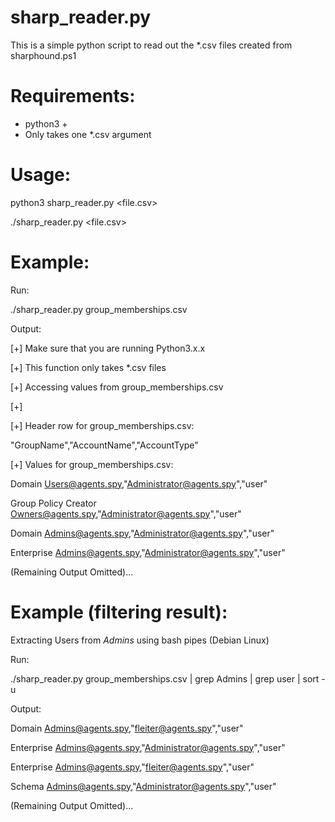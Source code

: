 # sharp_reader.py
This is a simple python script to read out the *.csv files created from sharphound.ps1

# Requirements:
- python3 +
- Only takes one *.csv argument

# Usage:

 python3 sharp_reader.py <file.csv>

 ./sharp_reader.py <file.csv>
 
# Example:
Run:

./sharp_reader.py group_memberships.csv                                    

Output:

[+] Make sure that you are running Python3.x.x

[+] This function only takes *.csv files

[+] Accessing values from group_memberships.csv

[+]

[+] Header row for group_memberships.csv:

"GroupName","AccountName","AccountType"


[+] Values for group_memberships.csv:

Domain Users@agents.spy,"Administrator@agents.spy","user"

Group Policy Creator Owners@agents.spy,"Administrator@agents.spy","user"

Domain Admins@agents.spy,"Administrator@agents.spy","user"

Enterprise Admins@agents.spy,"Administrator@agents.spy","user"

(Remaining Output Omitted)...
 
# Example (filtering result):
Extracting Users from *Admins* using bash pipes (Debian Linux)

Run:

./sharp_reader.py group_memberships.csv | grep Admins | grep user | sort -u

Output:

Domain Admins@agents.spy,"fleiter@agents.spy","user"

Enterprise Admins@agents.spy,"Administrator@agents.spy","user"

Enterprise Admins@agents.spy,"fleiter@agents.spy","user"

Schema Admins@agents.spy,"Administrator@agents.spy","user"

(Remaining Output Omitted)...
